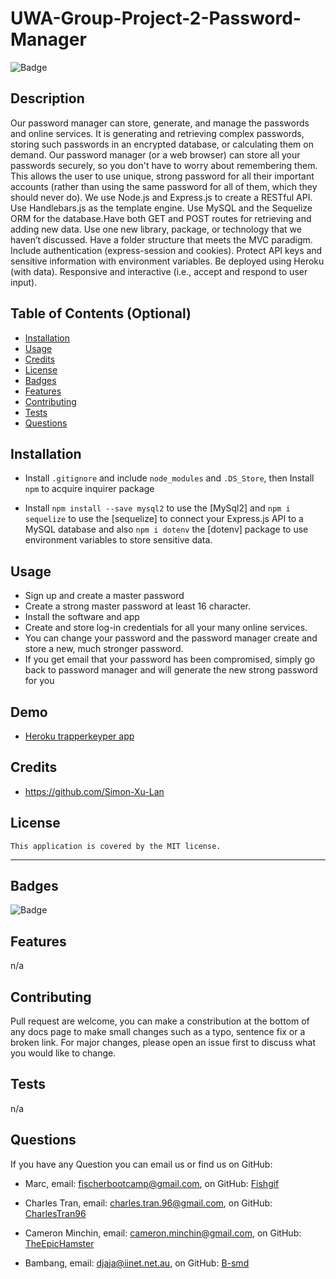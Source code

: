 # UWA-Group-Project-2-Password-Manager

  ![Badge](https://img.shields.io/badge/License-MIT-blue.svg)

## Description

Our password manager can store, generate, and manage the passwords and online services. It is generating and retrieving complex passwords, storing such passwords in an encrypted database, or calculating them on demand. Our password manager (or a web browser) can store all your passwords securely, so you don't have to worry about remembering them. This allows the user to use unique, strong password for all their important accounts (rather than using the same password for all of them, which they should never do). We use Node.js and Express.js to create a RESTful API.  Use Handlebars.js as the template engine. Use MySQL and the Sequelize ORM for the database.Have both GET and POST routes for retrieving and adding new data. Use one new library, package, or technology that we haven’t discussed. Have a folder structure that meets the MVC paradigm. Include authentication (express-session and cookies). Protect API keys and sensitive information with environment variables. Be deployed using Heroku (with data). Responsive and interactive (i.e., accept and respond to user input).

## Table of Contents (Optional)

- [Installation](#installation)
- [Usage](#usage)
- [Credits](#credits)
- [License](#license)
- [Badges](#badges)
- [Features](#features)
- [Contributing](#contributing)
- [Tests](#tests)
- [Questions](questions)

## Installation

- Install `.gitignore` and include `node_modules` and `.DS_Store`, then Install `npm` to acquire inquirer package

- Install `npm install --save mysql2` to use the [MySql2] and `npm i sequelize` to use the [sequelize] to connect your Express.js API to a MySQL database and also `npm i dotenv` the [dotenv] package to use environment variables to store sensitive data.

## Usage

- Sign up and create a master password
- Create a strong master password at least 16 character.
- Install the software and app
- Create and store log-in credentials for all your many online services.
- You can change your password and the password manager create and store a new, much stronger password.
- If you get email that your password has been compromised, simply go back to password manager and will generate the new strong password for you 

## Demo

- [Heroku trapperkeyper app](https://trapperkeyper.herokuapp.com/)

## Credits

- https://github.com/Simon-Xu-Lan

## License

    This application is covered by the MIT license.

---
## Badges

![Badge](https://img.shields.io/badge/License-MIT-blue.svg)

## Features

n/a

## Contributing

Pull request are welcome, you can make a constribution at the bottom of any docs page to make small changes such as a typo, sentence fix or a broken link. For major changes, please open an issue first to discuss what you would like to change.

## Tests

n/a

## Questions

If you have any Question you can email us or find us on GitHub:

- Marc, email: fischerbootcamp@gmail.com, 
on GitHub: [Fishgif](https://github.com/Fishgif)

- Charles Tran, email: charles.tran.96@gmail.com, 
on GitHub: [CharlesTran96](https://github.com/CharlesTran96)

- Cameron Minchin, email: cameron.minchin@gmail.com, 
on GitHub: [TheEpicHamster](https://github.com/TheEpicHamster)


- Bambang, email: djaja@iinet.net.au, 
on GitHub: [B-smd](https://github.com/B-smd)
